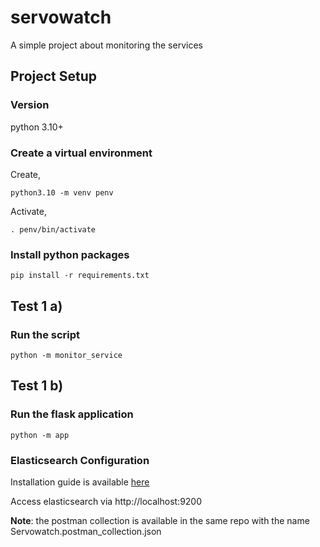 # servowatch
A simple project about monitoring the services


## Project Setup

### Version
python 3.10+

### Create a virtual environment

Create,

```
python3.10 -m venv penv
```

Activate,
```
. penv/bin/activate
```

### Install python packages

```
pip install -r requirements.txt
```

## Test 1 a)

### Run the script

```
python -m monitor_service
```

## Test 1 b)

### Run the flask application
```
python -m app
```

### Elasticsearch Configuration

Installation guide is available [here](https://www.elastic.co/guide/en/elasticsearch/reference/8.10/install-elasticsearch.html)

Access elasticsearch via http://localhost:9200

**Note**: the postman collection is available in the same repo with the name Servowatch.postman_collection.json


